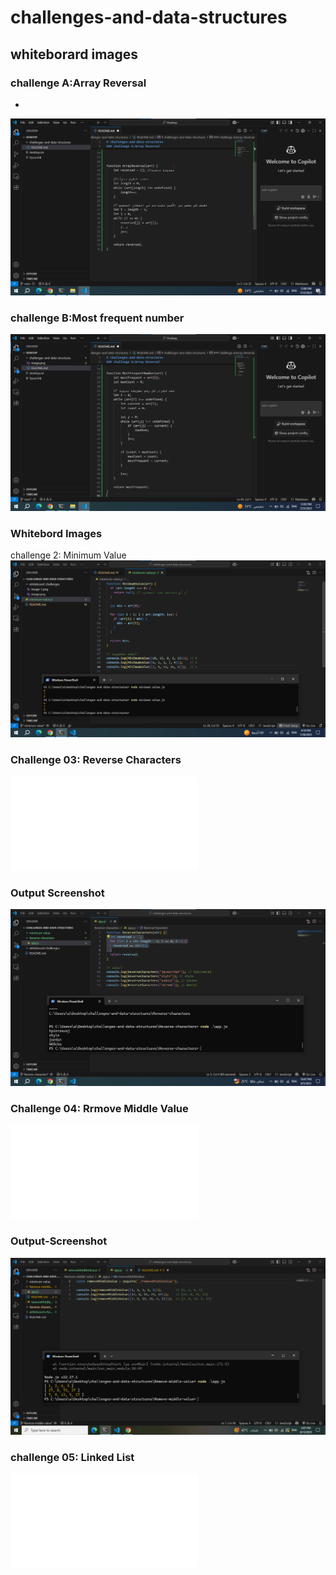 # challenges-and-data-structures

## whiteborard images

### challenge A:Array Reversal

*

![Array-Reversal-whiteboard](./whiteboard-challenges/./array-reversal.png)

### challenge B:Most frequent number

![Most frequent number whiteboard](./whiteboard-challenges/./mostfrequent-number.png)

### Whitebord Images

challenge 2: Minimum Value
![Minimum-Value](./whiteboard-challenges/./minimumvalue.png)

### Challenge 03: Reverse Characters

![Link-to-Challenge-3](./Reverse-characters/README.md)

### Output Screenshot

![Console Output](./Reverse-characters/./reverse-characters.png)

### Challenge 04: Rrmove Middle Value

![Link-to-Challenge-4](./Remove-middle-value/README.md)

### Output-Screenshot

![Console Output](./Remove-middle-value/removemiddle.png)

### challenge 05: Linked List

![Link-to-Challenge-5](/data%20structures/linkedlist/linked-list-implementation/README.md)
